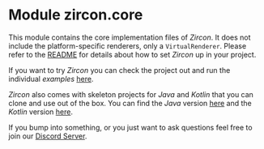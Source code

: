 # Module zircon.core

This module contains the core implementation files of *Zircon*. It does not include the platform-specific renderers,
only a `VirtualRenderer`. Please refer to the [README](https://github.com/Hexworks/zircon/blob/master/README.md) for
details about how to set *Zircon* up in your project.

If you want to try *Zircon* you can check the project out and run the individual *examples* [here](https://github.com/Hexworks/zircon/tree/master/zircon.jvm.examples/src/main).

*Zircon* also comes with skeleton projects for *Java* and *Kotlin* that you can clone and use out of the box.
You can find the *Java* version [here](https://github.com/Hexworks/zircon.skeleton.java) and the *Kotlin* version [here](https://github.com/Hexworks/zircon.skeleton.kotlin).

If you bump into something, or you just want to ask questions feel free to join our [Discord Server](https://discord.com/invite/vSNgvBh).
